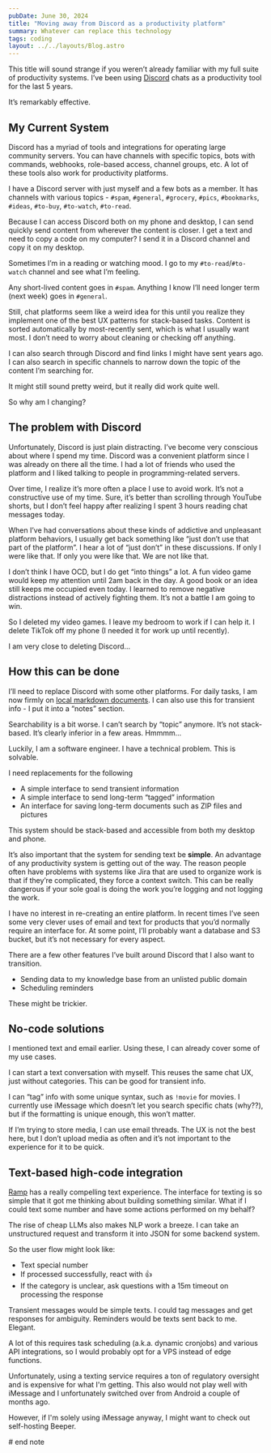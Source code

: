 ```yaml
---
pubDate: June 30, 2024
title: "Moving away from Discord as a productivity platform"
summary: Whatever can replace this technology
tags: coding
layout: ../../layouts/Blog.astro
---
```


This title will sound strange if you weren’t already familiar with my full suite of productivity systems. I’ve been using [Discord](https://discord.com) chats as a productivity tool for the last 5 years.

It’s remarkably effective.

## My Current System

Discord has a myriad of tools and integrations for operating large community servers. You can have channels with specific topics, bots with commands, webhooks, role-based access, channel groups, etc. A lot of these tools also work for productivity platforms.

I have a Discord server with just myself and a few bots as a member. It has channels with various topics - `#spam`, `#general`, `#grocery`, `#pics`, `#bookmarks`, `#ideas`, `#to-buy`, `#to-watch`, `#to-read`.

Because I can access Discord both on my phone and desktop, I can send quickly send content from wherever the content is closer. I get a text and need to copy a code on my computer? I send it in a Discord channel and copy it on my desktop.

Sometimes I’m in a reading or watching mood. I go to my `#to-read`/`#to-watch` channel and see what I’m feeling.

Any short-lived content goes in `#spam`. Anything I know I’ll need longer term (next week) goes in `#general`.

Still, chat platforms seem like a weird idea for this until you realize they implement one of the best UX patterns for stack-based tasks. Content is sorted automatically by most-recently sent, which is what I usually want most. I don’t need to worry about cleaning or checking off anything.

I can also search through Discord and find links I might have sent years ago. I can also search in specific channels to narrow down the topic of the content I’m searching for.

It might still sound pretty weird, but it really did work quite well.

So why am I changing?

## The problem with Discord

Unfortunately, Discord is just plain distracting. I’ve become very conscious about where I spend my time. Discord was a convenient platform since I was already on there all the time. I had a lot of friends who used the platform and I liked talking to people in programming-related servers.

Over time, I realize it’s more often a place I use to avoid work. It’s not a constructive use of my time. Sure, it’s better than scrolling through YouTube shorts, but I don’t feel happy after realizing I spent 3 hours reading chat messages today.

When I’ve had conversations about these kinds of addictive and unpleasant platform behaviors, I usually get back something like “just don’t use that part of the platform”. I hear a lot of “just don’t” in these discussions. If only I were like that. If only you were like that. We are not like that.

I don’t think I have OCD, but I do get “into things” a lot. A fun video game would keep my attention until 2am back in the day. A good book or an idea still keeps me occupied even today. I learned to remove negative distractions instead of actively fighting them. It’s not a battle I am going to win.

So I deleted my video games. I leave my bedroom to work if I can help it. I delete TikTok off my phone (I needed it for work up until recently).

I am very close to deleting Discord...

## How this can be done

I’ll need to replace Discord with some other platforms. For daily tasks, I am now firmly on [local markdown documents](https://emnudge.dev/notes/daily-brags/). I can also use this for transient info - I put it into a “notes” section.

Searchability is a bit worse. I can’t search by “topic” anymore. It’s not stack-based. It’s clearly inferior in a few areas. Hmmmm...

Luckily, I am a software engineer. I have a technical problem. This is solvable.

I need replacements for the following

- A simple interface to send transient information
- A simple interface to send long-term “tagged” information
- An interface for saving long-term documents such as ZIP files and pictures

This system should be stack-based and accessible from both my desktop and phone.

It’s also important that the system for sending text be **simple**. An advantage of any productivity system is getting out of the way. The reason people often have problems with systems like Jira that are used to organize work is that if they’re complicated, they force a context switch. This can be really dangerous if your sole goal is doing the work you’re logging and not logging the work.

I have no interest in re-creating an entire platform. In recent times I’ve seen some very clever uses of email and text for products that you’d normally require an interface for. At some point, I’ll probably want a database and S3 bucket, but it’s not necessary for every aspect.

There are a few other features I’ve built around Discord that I also want to transition.

- Sending data to my knowledge base from an unlisted public domain
- Scheduling reminders

These might be trickier.

## No-code solutions

I mentioned text and email earlier. Using these, I can already cover some of my use cases.

I can start a text conversation with myself. This reuses the same chat UX, just without categories. This can be good for transient info.

I can “tag” info with some unique syntax, such as `!movie` for movies. I currently use iMessage which doesn’t let you search specific chats (why??), but if the formatting is unique enough, this won’t matter.

If I’m trying to store media, I can use email threads. The UX is not the best here, but I don’t upload media as often and it’s not important to the experience for it to be quick.

## Text-based high-code integration

[Ramp](https://ramp.com) has a really compelling text experience. The interface for texting is so simple that it got me thinking about building something similar. What if I could text some number and have some actions performed on my behalf?

The rise of cheap LLMs also makes NLP work a breeze. I can take an unstructured request and transform it into JSON for some backend system.

So the user flow might look like:

- Text special number
- If processed successfully, react with 👍
- If the category is unclear, ask questions with a 15m timeout on processing the response

Transient messages would be simple texts. I could tag messages and get responses for ambiguity. Reminders would be texts sent back to me. Elegant.

A lot of this requires task scheduling (a.k.a. dynamic cronjobs) and various API integrations, so I would probably opt for a VPS instead of edge functions.

Unfortunately, using a texting service requires a ton of regulatory oversight and is expensive for what I'm getting. This also would not play well with iMessage and I unfortunately switched over from Android a couple of months ago.

However, if I'm solely using iMessage anyway, I might want to check out self-hosting Beeper.

\# end note
